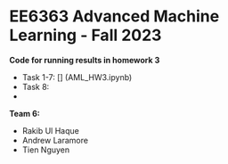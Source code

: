 # EE6363 Advanced Machine Learning - Fall 2023

**Code for running results in homework 3**

- Task 1-7: [] (AML_HW3.ipynb)
- Task 8: [](AML_HW3_bonus.ipynb)
- 
**Team 6:**
- Rakib Ul Haque
- Andrew Laramore
- Tien Nguyen
